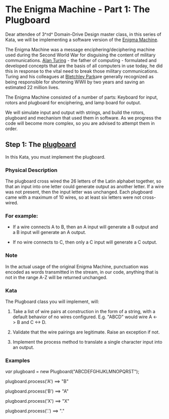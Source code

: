 **The Enigma Machine - Part 1: The Plugboard**
==============================================

Dear attendee of 3^rd^ Domain-Drive Design master class, in this series of Kata, we will be implementing a software version of the [Enigma Machine](http://en.wikipedia.org/wiki/Enigma_machine).

The Enigma Machine was a message enciphering/deciphering machine used during the Second World War for disguising the content of military communications. [Alan Turing](http://en.wikipedia.org/wiki/Alan_Turing) - the father of computing - formulated and developed concepts that are the basis of all computers in use today, he did this in response to the vital need to break those military communications. Turing and his colleagues at [Bletchley Park](http://en.wikipedia.org/wiki/Bletchley_Park)are generally recognized as being responsible for shortening WWII by two years and saving an estimated 22 million lives.

The Enigma Machine consisted of a number of parts: Keyboard for input, rotors and plugboard for enciphering, and lamp board for output.

We will simulate input and output with strings, and build the rotors, plugboard and mechanism that used them in software. As we progress the code will become more complex, so you are advised to attempt them in order.

Step 1: The [plugboard](http://en.wikipedia.org/wiki/Enigma_machine#Plugboard)
------------------------------------------------------------------------------

In this Kata, you must implement the plugboard.

### Physical Description

The plugboard cross wired the 26 letters of the Latin alphabet together, so that an input into one letter could generate output as another letter. If a wire was not present, then the input letter was unchanged. Each plugboard came with a maximum of 10 wires, so at least six letters were not cross-wired.

### For example:

- If a wire connects A to B, then an A input will generate a B output and a B input will generate an A output.

- If no wire connects to C, then only a C input will generate a C output.

### Note

In the actual usage of the original Enigma Machine, punctuation was encoded as words transmitted in the stream, in our code, anything that is not in the range A-Z will be returned unchanged.

### Kata

The Plugboard class you will implement, will:

1. Take a list of wire pairs at construction in the form of a string, with a default behavior of no wires configured. E.g. "ABCD" would wire A <-> B and C <-> D.

2. Validate that the wire pairings are legitimate. Raise an exception if not.

3. Implement the process method to translate a single character input into an output.

### Examples

*var* plugboard =  new  Plugboard("ABCDEFGHIJKLMNOPQRST");

plugboard.process('A') ==>  "B"

plugboard.process('B') ==>  "A"

plugboard.process('X') ==>  "X"

plugboard.process('.') ==>  "."
